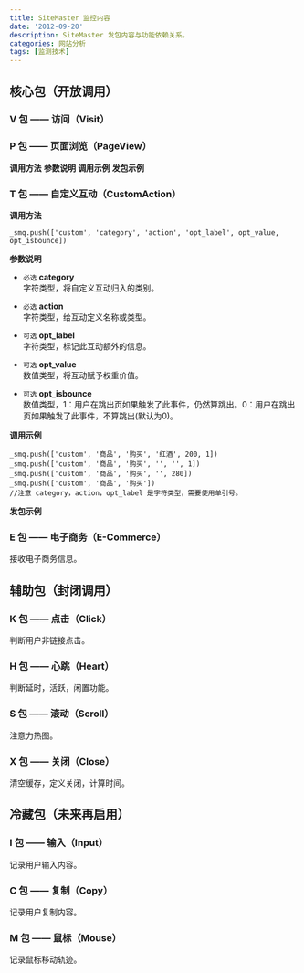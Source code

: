```yaml
---
title: SiteMaster 监控内容
date: '2012-09-20'
description: SiteMaster 发包内容与功能依赖关系。
categories: 网站分析
tags: [监测技术]
---
```



## 核心包（开放调用）

### V 包 —— 访问（Visit）


### P 包 —— 页面浏览（PageView）

**调用方法**
**参数说明**
**调用示例**
**发包示例**

### T 包 —— 自定义互动（CustomAction）

**调用方法**

    _smq.push(['custom', 'category', 'action', 'opt_label', opt_value, opt_isbounce])

**参数说明**

* `必选` **category**  
字符类型，将自定义互动归入的类别。

* `必选` **action**  
字符类型，给互动定义名称或类型。

* `可选` **opt_label**  
字符类型，标记此互动额外的信息。

* `可选` **opt_value**  
数值类型，将互动赋予权重价值。

* `可选` **opt_isbounce**  
数值类型，1：用户在跳出页如果触发了此事件，仍然算跳出。0：用户在跳出页如果触发了此事件，不算跳出(默认为0)。

**调用示例**

	_smq.push(['custom', '商品', '购买', '红酒', 200, 1])
	_smq.push(['custom', '商品', '购买', '', '', 1])
	_smq.push(['custom', '商品', '购买', '', 280])
	_smq.push(['custom', '商品', '购买'])
	//注意 category，action，opt_label 是字符类型，需要使用单引号。

**发包示例**

### E 包 —— 电子商务（E-Commerce）

接收电子商务信息。

## 辅助包（封闭调用）

### K 包 —— 点击（Click）

判断用户非链接点击。

### H 包 —— 心跳（Heart）

判断延时，活跃，闲置功能。

### S 包 —— 滚动（Scroll）

注意力热图。

### X 包 —— 关闭（Close）

清空缓存，定义关闭，计算时间。

## 冷藏包（未来再启用）

### I 包 —— 输入（Input）

记录用户输入内容。

### C 包 —— 复制（Copy）

记录用户复制内容。

### M 包 —— 鼠标（Mouse）

记录鼠标移动轨迹。